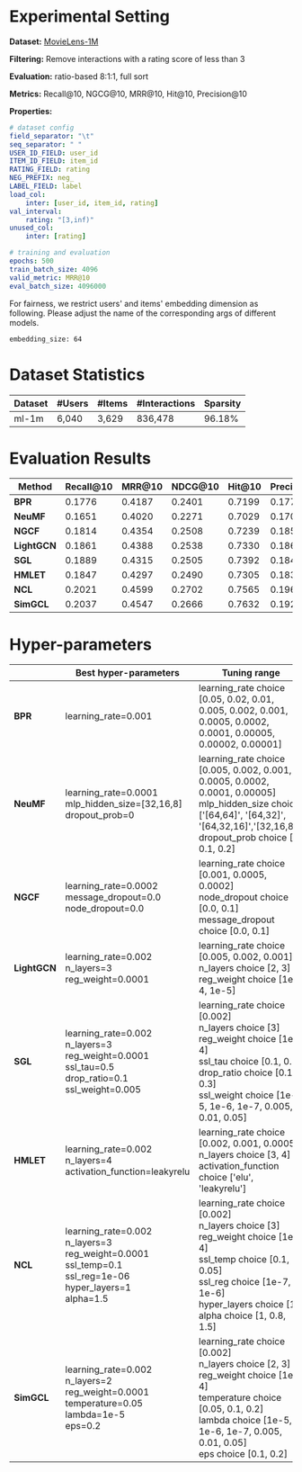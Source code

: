 # Experimental Setting

**Dataset:** [MovieLens-1M](https://grouplens.org/datasets/movielens/)

**Filtering:** Remove interactions with a rating score of less than 3

**Evaluation:** ratio-based 8:1:1, full sort

**Metrics:** Recall@10, NGCG@10, MRR@10, Hit@10, Precision@10

**Properties:**

```yaml
# dataset config
field_separator: "\t"
seq_separator: " "
USER_ID_FIELD: user_id
ITEM_ID_FIELD: item_id
RATING_FIELD: rating
NEG_PREFIX: neg_
LABEL_FIELD: label
load_col:
    inter: [user_id, item_id, rating]
val_interval:
    rating: "[3,inf)"
unused_col: 
    inter: [rating]

# training and evaluation
epochs: 500
train_batch_size: 4096
valid_metric: MRR@10
eval_batch_size: 4096000
```

For fairness, we restrict users' and items' embedding dimension as following. Please adjust the name of the corresponding args of different models.
```
embedding_size: 64
```

# Dataset Statistics

| Dataset    | #Users | #Items | #Interactions | Sparsity |
| ---------- | ------ | ------ | ------------- | -------- |
| ml-1m      | 6,040  | 3,629  | 836,478       | 96.18%   |

# Evaluation Results

| Method               | Recall@10 | MRR@10 | NDCG@10 | Hit@10 | Precision@10 |
| -------------------- | --------- | ------ | ------- | ------ | ------------ |
| **BPR**              | 0.1776    | 0.4187 | 0.2401  | 0.7199 | 0.1779       |
| **NeuMF**            | 0.1651    | 0.4020 | 0.2271  | 0.7029 | 0.1700       |
| **NGCF**             | 0.1814    | 0.4354 | 0.2508  | 0.7239 | 0.1850       |
| **LightGCN**         | 0.1861    | 0.4388 | 0.2538  | 0.7330 | 0.1863       |
| **SGL**              | 0.1889    | 0.4315 | 0.2505  | 0.7392 | 0.1843       |
| **HMLET**            | 0.1847    | 0.4297 | 0.2490  | 0.7305 | 0.1836       |
| **NCL**              | 0.2021    | 0.4599 | 0.2702  | 0.7565 | 0.1962       |
| **SimGCL**           | 0.2037    | 0.4547 | 0.2666  | 0.7632 | 0.1927       |

# Hyper-parameters

|              | Best hyper-parameters                                        | Tuning range                                                 |
| ------------ | ------------------------------------------------------------ | ------------------------------------------------------------ |
| **BPR**      | learning_rate=0.001| learning_rate choice [0.05, 0.02, 0.01, 0.005, 0.002, 0.001, 0.0005, 0.0002, 0.0001, 0.00005, 0.00002, 0.00001] |
| **NeuMF**    | learning_rate=0.0001<br />mlp_hidden_size=[32,16,8]<br />dropout_prob=0 | learning_rate choice [0.005, 0.002, 0.001, 0.0005, 0.0002, 0.0001, 0.00005]<br/>mlp_hidden_size choice ['[64,64]', '[64,32]', '[64,32,16]','[32,16,8]']<br/>dropout_prob choice [0, 0.1, 0.2] |
| **NGCF**     | learning_rate=0.0002<br />message_dropout=0.0<br />node_dropout=0.0 | learning_rate choice [0.001, 0.0005, 0.0002]<br/>node_dropout choice [0.0, 0.1]<br/>message_dropout choice [0.0, 0.1] |
| **LightGCN** | learning_rate=0.002<br />n_layers=3<br />reg_weight=0.0001   | learning_rate choice [0.005, 0.002, 0.001]<br/>n_layers choice [2, 3]<br/>reg_weight choice [1e-4, 1e-5] |
| **SGL**      | learning_rate=0.002<br />n_layers=3<br />reg_weight=0.0001<br />ssl_tau=0.5<br />drop_ratio=0.1<br />ssl_weight=0.005 | learning_rate choice [0.002]<br/>n_layers choice [3]<br/>reg_weight choice [1e-4]<br/>ssl_tau choice [0.1, 0.5]<br/>drop_ratio choice [0.1, 0.3]<br/>ssl_weight choice [1e-5, 1e-6, 1e-7, 0.005, 0.01, 0.05] |
| **HMLET**    | learning_rate=0.002<br />n_layers=4<br />activation_function=leakyrelu | learning_rate choice [0.002, 0.001, 0.0005]<br/>n_layers choice [3, 4]<br/>activation_function choice ['elu', 'leakyrelu'] |
| **NCL**      | learning_rate=0.002<br />n_layers=3<br />reg_weight=0.0001<br />ssl_temp=0.1<br />ssl_reg=1e-06<br />hyper_layers=1<br />alpha=1.5 | learning_rate choice [0.002]<br/>n_layers choice [3]<br/>reg_weight choice [1e-4]<br/>ssl_temp choice [0.1, 0.05]<br/>ssl_reg choice [1e-7, 1e-6]<br/>hyper_layers choice [1]<br/>alpha choice [1, 0.8, 1.5] |
| **SimGCL**      | learning_rate=0.002<br />n_layers=2<br />reg_weight=0.0001<br />temperature=0.05<br />lambda=1e-5<br />eps=0.2 | learning_rate choice [0.002]<br/>n_layers choice [2, 3]<br/>reg_weight choice [1e-4]<br/>temperature choice [0.05, 0.1, 0.2]<br/>lambda choice [1e-5, 1e-6, 1e-7, 0.005, 0.01, 0.05]<br/>eps choice [0.1, 0.2] |
